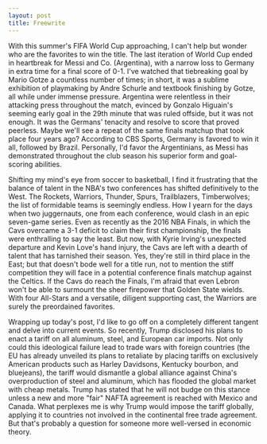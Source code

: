 ```yaml
---
layout: post
title: Freewrite
---
```


With this summer's FIFA World Cup approaching, I can't help but wonder who are the favorites to win the title. The last iteration of World Cup ended in heartbreak for Messi and Co. (Argentina), with a narrow loss to Germany in extra time for a final score of 0-1. I've watched that tiebreaking goal by Mario Gotze a countless number of times; in short, it was a sublime exhibition of playmaking by Andre Schurle and textbook finishing by Gotze, all while under immense pressure. Argentina were relentless in their attacking press throughout the match, evinced by Gonzalo Higuain's seeming early goal in the 29th minute that was ruled offside, but it was not enough. It was the Germans' tenacity and resolve to score that proved peerless. Maybe we'll see a repeat of the same finals matchup that took place four years ago? According to CBS Sports, Germany is favored to win it all, followed by Brazil. Personally, I'd favor the Argentinians, as Messi has demonstrated throughout the club season his superior form and goal-scoring abilities.

Shifting my mind's eye from soccer to basketball, I find it frustrating that the balance of talent in the NBA's two conferences has shifted definitively to the West. The Rockets, Warriors, Thunder, Spurs, Trailblazers, Timberwolves; the list of formidable teams is seemingly endless. How I yearn for the days when two juggernauts, one from each conference, would clash in an epic seven-game series. Even as recently as the 2016 NBA Finals, in which the Cavs overcame a 3-1 deficit to claim their first championship, the finals were enthralling to say the least. But now, with Kyrie Irving's unexpected departure and Kevin Love's hand injury, the Cavs are left with a dearth of talent that has tarnished their season. Yes, they're still in third place in the East; but that doesn't bode well for a title run, not to mention the stiff competition they will face in a potential conference finals matchup against the Celtics. If the Cavs do reach the Finals, I'm afraid that even Lebron won't be able to surmount the sheer firepower that Golden State wields. With four All-Stars and a versatile, diligent supporting cast, the Warriors are surely the preordained favorites.

Wrapping up today's post, I'd like to go off on a completely different tangent and delve into current events. So recently, Trump disclosed his plans to enact a tariff on all aluminum, steel, and European car imports. Not only could this ideological failure lead to trade wars with foreign countries (the EU has already unveiled its plans to retaliate by placing tariffs on exclusively American products such as Harley Davidsons, Kentucky bourbon, and bluejeans), the tariff would dismantle a global alliance against China's overproduction of steel and aluminum, which has flooded the global market with cheap metals. Trump has stated that he will not budge on this stance unless a new and  more "fair" NAFTA agreement is reached with Mexico and Canada. What perplexes me is why Trump would impose the tariff globally, applying it to countries not involved in the continental free trade agreement. But that's probably a question for someone more well-versed in economic theory.
